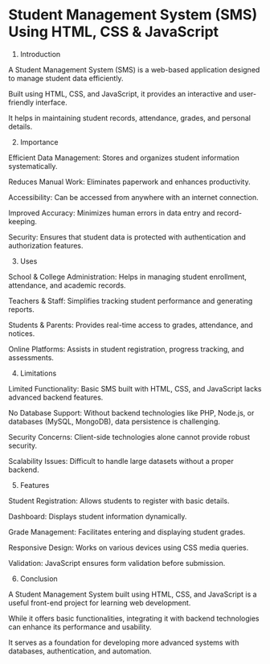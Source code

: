 # Student Management System (SMS) Using HTML, CSS & JavaScript

1. Introduction

A Student Management System (SMS) is a web-based application designed to manage student data efficiently.

Built using HTML, CSS, and JavaScript, it provides an interactive and user-friendly interface.

It helps in maintaining student records, attendance, grades, and personal details.

2. Importance

Efficient Data Management: Stores and organizes student information systematically.

Reduces Manual Work: Eliminates paperwork and enhances productivity.

Accessibility: Can be accessed from anywhere with an internet connection.

Improved Accuracy: Minimizes human errors in data entry and record-keeping.

Security: Ensures that student data is protected with authentication and authorization features.

3. Uses

School & College Administration: Helps in managing student enrollment, attendance, and academic records.

Teachers & Staff: Simplifies tracking student performance and generating reports.

Students & Parents: Provides real-time access to grades, attendance, and notices.

Online Platforms: Assists in student registration, progress tracking, and assessments.

4. Limitations

Limited Functionality: Basic SMS built with HTML, CSS, and JavaScript lacks advanced backend features.

No Database Support: Without backend technologies like PHP, Node.js, or databases (MySQL, MongoDB), data persistence is challenging.

Security Concerns: Client-side technologies alone cannot provide robust security.

Scalability Issues: Difficult to handle large datasets without a proper backend.

5. Features

Student Registration: Allows students to register with basic details.

Dashboard: Displays student information dynamically.

Grade Management: Facilitates entering and displaying student grades.

Responsive Design: Works on various devices using CSS media queries.

Validation: JavaScript ensures form validation before submission.

6. Conclusion

A Student Management System built using HTML, CSS, and JavaScript is a useful front-end project for learning web development.

While it offers basic functionalities, integrating it with backend technologies can enhance its performance and usability.

It serves as a foundation for developing more advanced systems with databases, authentication, and automation.

